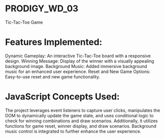 # PRODIGY_WD_03
Tic-Tac-Toe Game
# Features Implemented:
Dynamic Gameplay: An interactive Tic-Tac-Toe board with a responsive design.
Winning Message: Display of the winner with a visually appealing background image.
Background Music: Added immersive background music for an enhanced user experience.
Reset and New Game Options: Easy-to-use reset and new game functionality.
# JavaScript Concepts Used:
The project leverages event listeners to capture user clicks, manipulates the DOM to dynamically update the game state, and uses conditional logic to check for winning combinations and draw scenarios. Additionally, it utilizes functions for game reset, winner display, and draw scenarios. Background music control is integrated to further enhance the user experience.

